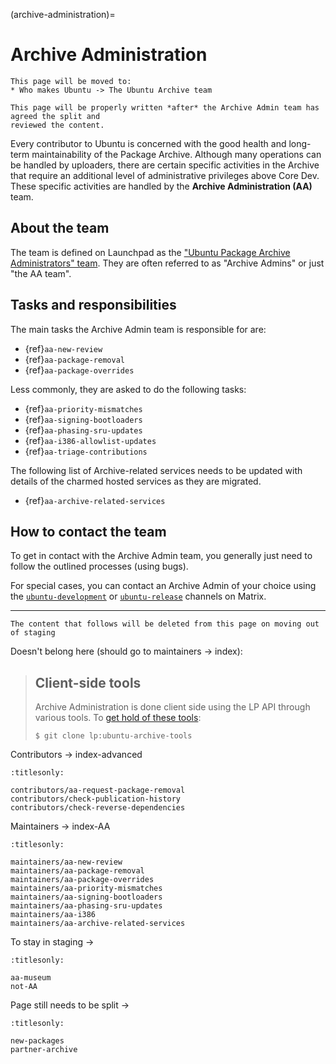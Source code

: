 (archive-administration)=
# Archive Administration

```{note}
This page will be moved to:
* Who makes Ubuntu -> The Ubuntu Archive team

This page will be properly written *after* the Archive Admin team has agreed the split and
reviewed the content.
```

Every contributor to Ubuntu is concerned with the good health and long-term
maintainability of the Package Archive. Although many operations can be handled
by uploaders, there are certain specific activities in the Archive that
require an additional level of administrative privileges above Core Dev. These
specific activities are handled by the **Archive Administration (AA)** team.

## About the team

The team is defined on Launchpad as the
["Ubuntu Package Archive Administrators" team](https://launchpad.net/~ubuntu-archive).
They are often referred to as "Archive Admins" or just "the AA team".

## Tasks and responsibilities

The main tasks the Archive Admin team is responsible for are:

* {ref}`aa-new-review`
* {ref}`aa-package-removal`
* {ref}`aa-package-overrides`

Less commonly, they are asked to do the following tasks:

* {ref}`aa-priority-mismatches`
* {ref}`aa-signing-bootloaders`
* {ref}`aa-phasing-sru-updates`
* {ref}`aa-i386-allowlist-updates`
* {ref}`aa-triage-contributions`

The following list of Archive-related services needs to be updated with details
of the charmed hosted services as they are migrated.

- {ref}`aa-archive-related-services` 


## How to contact the team

To get in contact with the Archive Admin team, you generally just need to
follow the outlined processes (using bugs).

For special cases, you can contact an Archive Admin of your choice using the
[`ubuntu-development`](https://matrix.to/#/#devel:ubuntu.com) or
[`ubuntu-release`](https://matrix.to/#/#release:ubuntu.com) channels on Matrix.

-----

```{note}
The content that follows will be deleted from this page on moving out of staging
```

Doesn't belong here (should go to maintainers -> index):

> ## Client-side tools
> Archive Administration is done client side using the LP API through various
> tools. To [get hold of these tools](https://code.launchpad.net/~ubuntu-archive/ubuntu-archive-tools/trunk):
> ```none
> $ git clone lp:ubuntu-archive-tools
> ```


Contributors -> index-advanced
```{toctree}
:titlesonly:

contributors/aa-request-package-removal
contributors/check-publication-history
contributors/check-reverse-dependencies
```


Maintainers -> index-AA

```{toctree}
:titlesonly:

maintainers/aa-new-review
maintainers/aa-package-removal
maintainers/aa-package-overrides
maintainers/aa-priority-mismatches
maintainers/aa-signing-bootloaders
maintainers/aa-phasing-sru-updates
maintainers/aa-i386
maintainers/aa-archive-related-services
```

To stay in staging ->

```{toctree}
:titlesonly:

aa-museum
not-AA
```

Page still needs to be split ->

```{toctree}
:titlesonly:

new-packages
partner-archive
```
